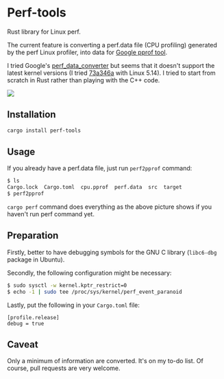 # Perf-tools

Rust library for Linux perf.

The current feature is converting a perf.data file (CPU profiling) generated by the perf Linux profiler, into data for [Google pprof tool](https://github.com/google/pprof).

I tried Google's [perf_data_converter](https://github.com/google/perf_data_converter) but seems that it doesn't support the latest kernel versions (I tried [73a346a](https://github.com/google/perf_data_converter/commit/73a356ae16268e94195751b30918ec6e2355e832) with Linux 5.14). I tried to start from scratch in Rust rather than playing with the C++ code.

![](.github/assets/shell-cargo-perf.gif)

## Installation

```bash
cargo install perf-tools
```

## Usage

If you already have a perf.data file, just run `perf2pprof` command:

```bash
$ ls
Cargo.lock  Cargo.toml  cpu.pprof  perf.data  src  target
$ perf2pprof
```

`cargo perf` command does everything as the above picture shows if you haven't run perf command yet.

## Preparation

Firstly, better to have debugging symbols for the GNU C library (`libc6-dbg` package in Ubuntu).

Secondly, the following configuration might be necessary:

```bash
$ sudo sysctl -w kernel.kptr_restrict=0
$ echo -1 | sudo tee /proc/sys/kernel/perf_event_paranoid
```

Lastly, put the following in your `Cargo.toml` file:

```
[profile.release]
debug = true
```

## Caveat

Only a minimum of information are converted. It's on my to-do list. Of course, pull requests are very welcome.
